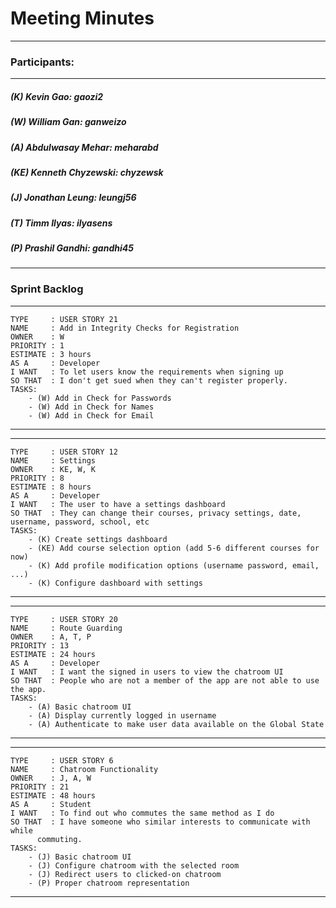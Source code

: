 # Meeting Minutes
---

### Participants:
***
##### (K) Kevin Gao: gaozi2
##### (W) William Gan: ganweizo
##### (A) Abdulwasay Mehar: meharabd
##### (KE) Kenneth Chyzewski: chyzewsk
##### (J) Jonathan Leung: leungj56
##### (T) Timm Ilyas: ilyasens
##### (P) Prashil Gandhi: gandhi45
***

### Sprint Backlog

--------------------------------------------------------------------------
```
TYPE     : USER STORY 21
NAME     : Add in Integrity Checks for Registration
OWNER    : W
PRIORITY : 1
ESTIMATE : 3 hours
AS A     : Developer
I WANT   : To let users know the requirements when signing up
SO THAT  : I don't get sued when they can't register properly.
TASKS:
	- (W) Add in Check for Passwords
	- (W) Add in Check for Names
	- (W) Add in Check for Email
 ```
--------------------------------------------------------------------------
--------------------------------------------------------------------------
```
TYPE     : USER STORY 12
NAME     : Settings
OWNER    : KE, W, K
PRIORITY : 8
ESTIMATE : 8 hours
AS A     : Developer
I WANT   : The user to have a settings dashboard
SO THAT  : They can change their courses, privacy settings, date, username, password, school, etc
TASKS:
	- (K) Create settings dashboard 
	- (KE) Add course selection option (add 5-6 different courses for now)
	- (K) Add profile modification options (username password, email, ...)
	- (K) Configure dashboard with settings
 ```
--------------------------------------------------------------------------
--------------------------------------------------------------------------
```
TYPE     : USER STORY 20
NAME     : Route Guarding
OWNER    : A, T, P
PRIORITY : 13
ESTIMATE : 24 hours
AS A     : Developer
I WANT   : I want the signed in users to view the chatroom UI
SO THAT  : People who are not a member of the app are not able to use the app.
TASKS:
	- (A) Basic chatroom UI
	- (A) Display currently logged in username
	- (A) Authenticate to make user data available on the Global State
```
--------------------------------------------------------------------------
--------------------------------------------------------------------------
```
TYPE     : USER STORY 6
NAME     : Chatroom Functionality
OWNER    : J, A, W
PRIORITY : 21
ESTIMATE : 48 hours
AS A     : Student
I WANT   : To find out who commutes the same method as I do
SO THAT  : I have someone who similar interests to communicate with while 
      commuting.
TASKS:
	- (J) Basic chatroom UI
	- (J) Configure chatroom with the selected room
	- (J) Redirect users to clicked-on chatroom
	- (P) Proper chatroom representation
```
--------------------------------------------------------------------------

